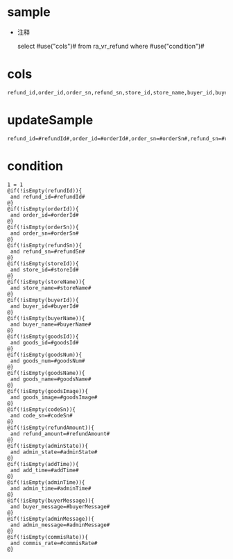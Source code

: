 sample
===
* 注释

	select #use("cols")# from ra_vr_refund  where  #use("condition")#

cols
===
	refund_id,order_id,order_sn,refund_sn,store_id,store_name,buyer_id,buyer_name,goods_id,goods_num,goods_name,goods_image,code_sn,refund_amount,admin_state,add_time,admin_time,buyer_message,admin_message,commis_rate

updateSample
===
	
	refund_id=#refundId#,order_id=#orderId#,order_sn=#orderSn#,refund_sn=#refundSn#,store_id=#storeId#,store_name=#storeName#,buyer_id=#buyerId#,buyer_name=#buyerName#,goods_id=#goodsId#,goods_num=#goodsNum#,goods_name=#goodsName#,goods_image=#goodsImage#,code_sn=#codeSn#,refund_amount=#refundAmount#,admin_state=#adminState#,add_time=#addTime#,admin_time=#adminTime#,buyer_message=#buyerMessage#,admin_message=#adminMessage#,commis_rate=#commisRate#

condition
===

	1 = 1  
	@if(!isEmpty(refundId)){
	 and refund_id=#refundId#
	@}
	@if(!isEmpty(orderId)){
	 and order_id=#orderId#
	@}
	@if(!isEmpty(orderSn)){
	 and order_sn=#orderSn#
	@}
	@if(!isEmpty(refundSn)){
	 and refund_sn=#refundSn#
	@}
	@if(!isEmpty(storeId)){
	 and store_id=#storeId#
	@}
	@if(!isEmpty(storeName)){
	 and store_name=#storeName#
	@}
	@if(!isEmpty(buyerId)){
	 and buyer_id=#buyerId#
	@}
	@if(!isEmpty(buyerName)){
	 and buyer_name=#buyerName#
	@}
	@if(!isEmpty(goodsId)){
	 and goods_id=#goodsId#
	@}
	@if(!isEmpty(goodsNum)){
	 and goods_num=#goodsNum#
	@}
	@if(!isEmpty(goodsName)){
	 and goods_name=#goodsName#
	@}
	@if(!isEmpty(goodsImage)){
	 and goods_image=#goodsImage#
	@}
	@if(!isEmpty(codeSn)){
	 and code_sn=#codeSn#
	@}
	@if(!isEmpty(refundAmount)){
	 and refund_amount=#refundAmount#
	@}
	@if(!isEmpty(adminState)){
	 and admin_state=#adminState#
	@}
	@if(!isEmpty(addTime)){
	 and add_time=#addTime#
	@}
	@if(!isEmpty(adminTime)){
	 and admin_time=#adminTime#
	@}
	@if(!isEmpty(buyerMessage)){
	 and buyer_message=#buyerMessage#
	@}
	@if(!isEmpty(adminMessage)){
	 and admin_message=#adminMessage#
	@}
	@if(!isEmpty(commisRate)){
	 and commis_rate=#commisRate#
	@}
	
	